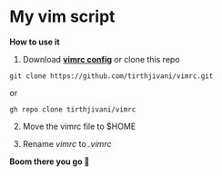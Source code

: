 # **My vim script**

**How to use it**
1. Download <a href="https://github.com/tirthjivani/vimrc/blob/main/vimrc" download><b>vimrc config</b></a> or clone this repo
```
git clone https://github.com/tirthjivani/vimrc.git
```
or
```
gh repo clone tirthjivani/vimrc
```

2. Move the vimrc file to $HOME

3. Rename *vimrc* to *.vimrc*

**Boom there you go 🥳**
